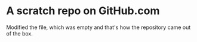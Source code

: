 # A scratch repo on GitHub.com

Modified the file, which was empty and that's how the repository came out of the box.
